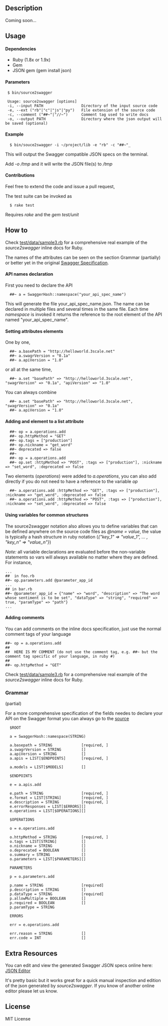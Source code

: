 
## Description

Coming soon...

## Usage

#### Dependencies

* Ruby (1.8x or 1.9x)
* Gem 
* JSON gem (gem install json)

#### Parameters

     $ bin/source2swagger

     Usage: source2swagger [options]
     -i, --input PATH                 Directory of the input source code
     -e, --ext ("rb"|"c"|"js"|"py")   File extension of the source code
     -c, --comment ("##~"|"//~")      Comment tag used to write docs
     -o, --output PATH                Directory where the json output will be saved (optional)

#### Example

      $ bin/souce2swagger -i ~/project/lib -e "rb" -c "##~"_

This will output the Swagger compatible JSON specs on the terminal. 

Add *-o /tmp* and it will write the JSON file(s) to */tmp*

#### Contributions

Feel free to extend the code and issue a pull request,

The test suite can be invoked as

      $ rake test

Requires *rake* and the *gem test/unit*


## How to

Check [test/data/sample3.rb](https://github.com/solso/source2swagger/blob/master/test/data/sample3.rb) for a comprehensive real example of the *source2swagger* inline docs for Ruby.

The names of the attributes can be seen on the section Grammar (partially) or better yet in the original [Swagger Specification](http://swagger.wordnik.com/spec). 

#### API names declaration

First you need to declare the API

      ##~ a = SwaggerHash::namespace("your_api_spec_name")

This will generate the file your_api_spec_name.json. The name can be declared in multiple files and several times in the same file. Each time *namespace* is invoked it returns the reference to the root element of the API named "your_api_spec_name".

#### Setting attributes elements

One by one,

      ##~ a.basePath = "http://helloworld.3scale.net"
      ##~ a.swagrVersion = "0.1a"
      ##~ a.apiVersion = "1.0"

or all at the same time,

      ##~ a.set "basePath" => "http://helloworld.3scale.net", "swagrVersion" => "0.1a", "apiVersion" => "1.0"


You can always combine

      ##~ a.set "basePath" => "http://helloworld.3scale.net", "swagrVersion" => "0.1a"
      ##~ a.apiVersion = "1.0"

#### Adding and element to a list attribute

      ##~ op = a.operations.add   
      ##~ op.httpMethod = "GET"
      ##~ op.tags = ["production"] 
      ##~ op.nickname = "get_word"
      ##~ deprecated => false
      ##~
      ##~ op = a.operations.add
      ##~ op.set :httpMethod => "POST", :tags => ["production"], :nickname => "set_word", :deprecated => false
  
Two elements (*operations*) were added to *a.operations*, you can also add directly if you do not need to have a reference to the variable *op*

      ##~ a.operations.add :httpMethod => "GET", :tags => ["production"], :nickname => "get_word", :deprecated => false
      ##~ a.operations.add :httpMethod => "POST", :tags => ["production"], :nickname => "set_word", :deprecated => false

#### Using variables for common structures

The source2swagger notation also allows you to define variables that can be defined anywhere on the source code files as *@name = value*, the value is typically a hash structure in ruby notation (*{"key_1" => "value_1", ... , "key_n" => "value_n"}*) 

*Note:* all variable declarations are evaluated before the non-variable statements so vars will always available no matter where they are defined. For instance,

    ... 
    ##  in foo.rb
    ##~ op.parameters.add @parameter_app_id
    ...
    ## in bar.rb
    ##~ @parameter_app_id = {"name" => "word", "description" => "The word whose sentiment is to be set", "dataType" => "string", "required" => true, "paramType" => "path"}
    ...
  

#### Adding comments

You can add comments on the inline docs specification, just use the normal comment tags of your language

    ##~ op = a.operations.add   
    ##
    ##  HERE IS MY COMMENT (do not use the comment tag, e.g. ##~ but the comment tag specific of your language, in ruby #)
    ##
    ##~ op.httpMethod = "GET"

    

Check [test/data/sample3.rb](https://github.com/solso/source2swagger/blob/master/test/data/sample3.rb) for a comprehensive real example of the *source2swagger* inline docs for Ruby.


### Grammar

(partial)

For a more comprehensive specification of the fields needes to declare your API on the Swagger format you can always go to the [source](http://swagger.wordnik.com/spec) 

      $ROOT

      a = SwaggerHash::namespace(STRING)

      a.basepath = STRING             [required, ]
      a.swagrVersion = STRING         []
      a.apiVersion = STRING           []
      a.apis = LIST[$ENDPOINTS]       [required, ]

      a.models = LIST[$MODELS]        []

      $ENDPOINTS

      e = a.apis.add

      e.path = STRING                 [required, ]
      e.format = LIST[STRING]         [required, ]
      e.description = STRING          [required, ]
      e.errorResponses = LIST[$ERRORS][]
      e.operations = LIST[$OPERATIONS][]

      $OPERATIONS

      o = e.operations.add

      o.httpMethod = STRING           [required, ]
      o.tags = LIST[STRING]           []
      o.nickname = STRING             []
      o.deprecated = BOOLEAN          []
      o.summary = STRING              []
      o.parameters = LIST[$PARAMETERS][]

      PARAMETERS

      p = o.parameters.add

      p.name = STRING                 [required]
      p.description = STRING          []
      p.dataType = STRING             [required]
      p.allowMultiple = BOOLEAN       []
      p.required = BOOLEAN            []
      p.paramType = STRING

      ERRORS

      err = e.operations.add

      err.reason = STRING             []
      err.code = INT                  []

## Extra Resources

You can edit and view the generated Swagger JSON specs online here: [JSON Editor](http://jsoneditor.appspot.com/)

It's pretty basic but it works great for a quick manual inspection and edition
of the json generated by *source2swagger*. If you know of another online editor 
please let us know. 

## License

MIT License


